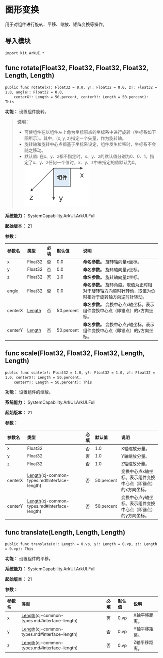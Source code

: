 # 图形变换

用于对组件进行旋转、平移、缩放、矩阵变换等操作。

## 导入模块

```cangjie
import kit.ArkUI.*
```

## func rotate(Float32, Float32, Float32, Float32, Length, Length)

```cangjie
public func rotate(x!: Float32 = 0.0, y!: Float32 = 0.0, z!: Float32 = 1.0, angle!: Float32 = 0.0,
    centerX!: Length = 50.percent, centerY!: Length = 50.percent): This
```

**功能：** 设置组件旋转。

> **说明：**
>
> - 可使组件在以组件左上角为坐标原点的坐标系中进行旋转（坐标系如下图所示）。其中，(x, y, z)指定一个矢量，作为旋转轴。
> - 旋转轴和旋转中心点都基于坐标系设定，组件发生位移时，坐标系不会随之移动。
> - 默认值: 在x、y、z都不指定时，x、y、z的默认值分别为0、0、1。指定了x、y、z任何一个值时，x、y、z中未指定的值默认为0。
> ![coordinates](figures/coordinates.png)

**系统能力：** SystemCapability.ArkUI.ArkUI.Full

**起始版本：** 21

**参数：**

|参数名|类型|必填|默认值|说明|
|:---|:---|:---|:---|:---|
|x|Float32|否|0.0|**命名参数。** 旋转轴向量x坐标。|
|y|Float32|否|0.0|**命名参数。** 旋转轴向量y坐标。|
|z|Float32|否|1.0|**命名参数。** 旋转轴向量z坐标。||
|angle|Float32|否|0.0|**命名参数。** 旋转角度。取值为正时相对于旋转轴方向顺时针转动，取值为负时相对于旋转轴方向逆时针转动。|
|centerX|[Length](../apis/BasicServicesKit/cj-apis-base.md#interface-length)|否|50.percent|**命名参数。** 变换中心点x轴坐标。表示组件变换中心点（即锚点）的x方向坐标。|
|centerY|[Length](../apis/BasicServicesKit/cj-apis-base.md#interface-length)|否|50.percent|**命名参数。** 变换中心点y轴坐标。表示组件变换中心点（即锚点）的y方向坐标。|

## func scale(Float32, Float32, Float32, Length, Length)

```cangjie
public func scale(x!: Float32 = 1.0, y!: Float32 = 1.0, z!: Float32 = 1.0, centerX!: Length = 50.percent,
    centerY!: Length = 50.percent): This
```

**功能：** 设置组件的缩放。

**系统能力：** SystemCapability.ArkUI.ArkUI.Full

**起始版本：** 21

**参数：**

|参数名|类型|必填|默认值|说明|
|:---|:---|:---|:---|:---|
|x|Float32|否|1.0|X轴缩放分量。|
|y|Float32|否|1.0|Y轴缩放分量。|
|z|Float32|否|1.0|Z轴缩放分量。|
|centerX|[Length](../apis/BasicServicesKit/cj-apis-base.md#interface-length)(cj-common-types.md#interface-length)|否|50.percent|变换中心点x轴坐标。表示组件变换中心点（即锚点）的x方向坐标。|
|centerY|[Length](../apis/BasicServicesKit/cj-apis-base.md#interface-length)(cj-common-types.md#interface-length)|否|50.percent|变换中心点y轴坐标。表示组件变换中心点（即锚点）的y方向坐标。|

## func translate(Length, Length, Length)

```cangjie
public func translate(x!: Length = 0.vp, y!: Length = 0.vp, z!: Length = 0.vp): This
```

**功能：** 设置组件的平移。

**系统能力：** SystemCapability.ArkUI.ArkUI.Full

**起始版本：** 21

**参数：**

|参数名|类型|必填|默认值|说明|
|:---|:---|:---|:---|:---|
|x|[Length](../apis/BasicServicesKit/cj-apis-base.md#interface-length)(cj-common-types.md#interface-length)|否|0.vp|X轴平移距离。|
|y|[Length](../apis/BasicServicesKit/cj-apis-base.md#interface-length)(cj-common-types.md#interface-length)|否|0.vp|Y轴平移距离。|
|z|[Length](../apis/BasicServicesKit/cj-apis-base.md#interface-length)(cj-common-types.md#interface-length)|否|0.vp|Z轴平移距离。|

